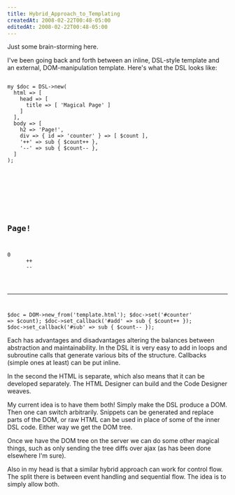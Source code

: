 ```yaml
---
title: Hybrid_Approach_to_Templating
createdAt: 2008-02-22T00:48-05:00
editedAt: 2008-02-22T00:48-05:00
---
```


Just some brain-storming here.

I've been going back and forth between an inline, DSL-style template and an external, DOM-manipulation template. Here's what the DSL looks like:

<code>
my $doc = DSL->new(
  html => [
    head => [
      title => [ 'Magical Page' ]
    ]
  ],
  body => [
    h2 => 'Page!',
    div => { id => 'counter' } => [ $count ],
    '++' => sub { $count++ },
    '--' => sub { $count-- },
  ]
);
</code>

<code>

  <html>
    <head>
      <title>Magical Page</title>
    </head>
    <body>
      <h2>Page!</h2>
      <div id="counter">0</counter>
      <a id="add">++</a>
      <a id="sub">--</a>
    </body>
  </html>

  ---------

  $doc = DOM->new_from('template.html');
  $doc->set('#counter' => $count);
  $doc->set_callback('#add' => sub { $count++ });
  $doc->set_callback('#sub' => sub { $count-- });
</code>

Each has advantages and disadvantages altering the balances between abstraction and maintainability. In the DSL it is very easy to add in loops and subroutine calls that generate various bits of the structure. Callbacks (simple ones at least) can be put inline.

In the second the HTML is separate, which also means that it can be developed separately. The HTML Designer can build and the Code Designer weaves.

My current idea is to have them both! Simply make the DSL produce a DOM. Then one can switch arbitrarily. Snippets can be generated and replace parts of the DOM, or raw HTML can be used in place of some of the inner DSL code. Either way we get the DOM tree.

Once we have the DOM tree on the server we can do some other magical things, such as only sending the tree diffs over ajax (as has been done elsewhere I'm sure).

Also in my head is that a similar hybrid approach can work for control flow. The split there is between event handling and sequential flow. The idea is to simply allow both.

